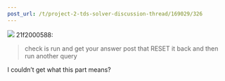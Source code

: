 ```yaml
---
post_url: /t/project-2-tds-solver-discussion-thread/169029/326
---
```

![](https://dub1.discourse-cdn.com/flex013/user_avatar/discourse.onlinedegree.iitm.ac.in/21f2000588/48/478_2.png) 21f2000588:

> check is run and get your answer post that RESET it back and then run another query

I couldn’t get what this part means?